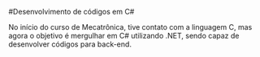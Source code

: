#Desenvolvimento de códigos em C#

No início do curso de Mecatrônica, tive contato com a linguagem C, mas agora o objetivo é mergulhar em C# utilizando .NET, sendo capaz de desenvolver códigos para back-end.


